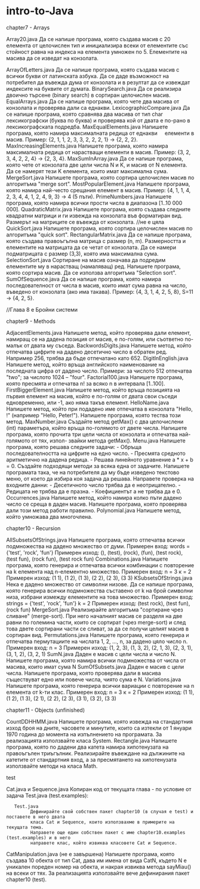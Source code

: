 # intro-to-Java

chapter7 - Arrays

Array20.java
      Да се напише програма, която създава масив с 20 елемента от
      целочислен тип и инициализира всеки от елементите със стойност равна
      на индекса на елемента умножен по 5. Елементите на масива да се
      изведат на конзолата.

ArrayOfLetters.java
      Да се напише програма, която създава масив с всички букви от
      латинската азбука. Да се даде възможност на потребител да въвежда
      дума от конзолата и в резултат да се извеждат индексите на буквите от
      думата.
BinarySearch.java
      Да се реализира двоично търсене (binary search) в сортиран
      целочислен масив.
EqualArrays.java
      Да се напише програма, която чете два масива от конзолата и проверява
      дали са еднакви.
LexicographicCompare.java
      Да се напише програма, която сравнява два масива от тип char
      лексикографски (буква по буква) и проверява кой от двата е по-рано в
      лексикографската подредба.
MaxEqualElements.java
      Напишете програма, която намира максималната редица от еднакви
      елементи в масив. Пример: {2, 1, 1, 2, 3, 3, 2, 2, 2, 1} -> {2, 2, 2}.
MaxIncreasingElements.java
      Напишете програма, която намира максималната редица от нарастващи
      елементи в масив. Пример: {3, 2, 3, 4, 2, 2, 4} -> {2, 3, 4}.
MaxSumInArray.java
      Да се напише програма, която чете от конзолата две цели числа N и K,
      и масив от N елемента. Да се намерят тези K елемента, които имат
      максимална сума.
MergeSort.java
      Напишете програма, която сортира целочислен масив по алгоритъма
      "merge sort".
MostPopularElement.java
      Напишете програма, която намира най-често срещания елемент в масив.
      Пример: {4, 1, 1, 4, 2, 3, 4, 4, 1, 2, 4, 9, 3} -> 4 (5 пъти).
PrimeNumbers.java
      Напишете програма, която намира всички прости числа в диапазона
      [1..10 000 000].
QuadraticMatrix.java
      Напишете програма, която създава следните квадратни матрици и ги
      извежда на конзолата във форматиран вид. Размерът на матриците се
      въвежда от конзолата.
 //не е цяла
 QuickSort.java
       Напишете програма, която сортира целочислен масив по алгоритъма
       "quick sort".
 RectangularMatrix.java
       Да се напише програма, която създава правоъгълна матрица с размер
       (n, m). Размерността и елементите на матрицата да се четат от
       конзолата. Да се намери подматрицата с размер (3,3), която има
       максимална сума.
 SelectionSort.java
       Сортиране на масив означава да подредим елементите му в нарастващ
       (намаляващ) ред. Напишете програма, която сортира масив. Да се
       използва алгоритъма "Selection sort".
 SumOfSequence.java
       Да се напише програма, която намира последователност от числа в
       масив, които имат сума равна на число, въведено от конзолата (ако има
       такава). Пример: {4, 3, 1, 4, 2, 5, 8}, S=11 -> {4, 2, 5}.
       
 //Глава 8 е Бройни системи
 
 chapter9 - Methods
 
 AdjacentElements.java
       Напишете метод, който проверява дали елемент, намиращ се на дадена
       позиция от масив, е по-голям, или съответно по-малък от двата му
       съседа.
 BackwordsDigits.java
       Напишете метод, който отпечатва цифрите на дадено десетично число
       в обратен ред. Например 256, трябва да бъде отпечатано като 652.
 DigitInEnglish.java
       Напишете метод, който връща английското наименование на последната
       цифра от дадено число. Примери: за числото 512 отпечатва "two"; за
       числото 1024 – "four".
 Factorial100.java
       Напишете програма, която пресмята и отпечатва n! за всяко n в
       интервала [1..100].
 FirstBiggerElement.java
       Напишете метод, който връща позицията на първия елемент на масив,
       който е по-голям от двата свои съседи едновременно, или -1, ако няма
       такъв елемент.
 HelloName.java
       Напишете метод, който при подадено име отпечатва в конзолата "Hello,
       <name>!" (например "Hello, Peter!"). Напишете програма, която тества
       този метод.
 MaxNumber.java
       Създайте метод getMax() с два целочислени (int) параметъра, който
       връща по-голямото от двете числа. Напишете програма, която прочита
       три цели числа от конзолата и отпечатва най-голямото от тях, изпол-
       звайки метода getMax().
 Menu.java
       Напишете програма, която решава следните задачи:
          - Обръща последователността на цифрите на едно число.
          - Пресмята средното аритметично на дадена редица.
          - Решава линейното уравнение a * x + b = 0.
       Създайте подходящи методи за всяка една от задачите.
       Напишете програмата така, че на потребителя да му бъде изведено
       текстово меню, от което да избира коя задача да решава.
       Направете проверка на входните данни:
          - Десетичното число трябва да е неотрицателно.
          - Редицата не трябва да е празна.
          - Коефициентът a не трябва да е 0.
 Occurrences.java
       Напишете метод, който намира колко пъти дадено число се среща в
       даден масив. Напишете програма, която проверява дали този метод
       работи правилно.
 Polynomial.java
       Напишете метод, който умножава два многочлена.
        
 chapter10 - Recursion
 
 AllSubsetsOfStrings.java
       Напишете програма, която отпечатва всички подмножества на дадено
       множество от думи.
       Примерен вход:
       words = {'test', 'rock', 'fun'}
       Примерен изход:
       (), (test), (rock), (fun), (test rock), (test fun),
       (rock fun), (test rock fun)
 Combinations.java
       Напишете програма, която генерира и отпечатва всички комбинации с
       повторение на k елемента над n-елементно множество.
       Примерен вход:
       n = 3
       к = 2
       Примерен изход:
       (1 1), (1 2), (1 3), (2 2), (2 3), (3 3)
 KSubsetsOfStrings.java
       Нека е дадено множество от символни низове. Да се напише програма,
       която генерира всички подмножества съставено от k на брой символни
       низа, избрани измежду елементите на това множество.
       Примерен вход:
       strings = {'test', 'rock', 'fun'}
       k = 2
       Примерен изход:
       (test rock), (test fun), (rock fun)
 MergeSort.java
       Реализирайте алгоритъма "сортиране чрез сливане" (merge-sort). При
       него началният масив се разделя на две равни по големина части, които
       се сортират (чрез merge-sort) и след това двете сортирани части се
       сливат, за да се получи целият масив в сортиран вид.
 Permutations.java
       Напишете програма, която генерира и отпечатва пермутациите на
       числата 1, 2, …, n, за дадено цяло число n.
       Примерен вход:
       n = 3
       Примерен изход:
       (1, 2, 3), (1, 3, 2), (2, 1, 3), (2, 3, 1), (3, 1, 2), (3, 2, 1)
 SumN.java
       Даден е масив с цели числа и число N. Напишете програма, която
       намира всички подмножества от числа от масива, които имат сума N
 SumOfSubsets.java
       Даден е масив с цели числа. Напишете програма, която проверява дали
       в масива съществуват едно или повече числа, чиято сума е N.
 Variations.java
       Напишете програма, която генерира всички вариации с повторение на n
       елемента от k-ти клас.
       Примерен вход:
       n = 3
       к = 2
       Примерен изход:
       (1 1), (1 2), (1 3), (2 1), (2 2), (2 3), (3 1), (3 2), (3 3)
       
 chapter11 - Objects (unfinished)
 
 CountDDHHMM.java
       Напишете програма, която извежда на стандартния изход броя на дните,
       часовете и минутите, които са изтекли от 1 януари 1970 година до
       момента на изпълнението на програмата. За реализацията използвайте
       класа System.
 Rectangle.java
       Напишете програма, която по дадени два катета намира хипотенузата
       на правоъгълен триъгълник. Реализирайте въвеждане на дължините на
       катетите от стандартния вход, а за пресмятането на хипотенузата
       използвайте методи на класа Math.
       
 test
 
 Cat.java и Sequence.java
       Копиран код от текущата глава - по условие от задача Test.java (test.examples):
       
       Test.java
             Дефинирайте свой собствен пакет chapter10 (в случая е test) и поставете в него двата
             класа Cat и Sequence, които използвахме в примерите на текущата тема.
             Направете още един собствен пакет с име chapter10.examples (test.examples) и в него
             направете клас, който извиква класовете Cat и Sequence.
 CatManipulation.java (не е завършена)
       Напишете програма, която създава 10 обекта от тип Cat, дава им имена
       от вида CatN, където N e уникален пореден номер на обекта, и накрая
       извиква метода sayMiau() на всеки от тях. За реализацията използвайте
       вече дефинирания пакет chapter10 (test).
